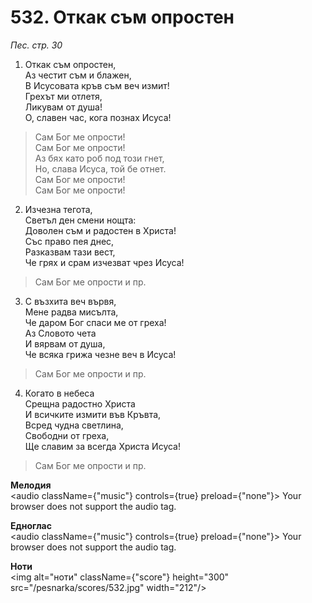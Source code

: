 # 532. Откак съм опростен

_Пес. стр. 30_

1. Откак съм опростен,  
Аз честит съм и блажен,  
В Исусовата кръв съм веч измит!  
Грехът ми отлетя,  
Ликувам от душа!  
О, славен час, кога познах Исуса!  

> Сам Бог ме опрости!  
> Сам Бог ме опрости!  
> Аз бях като роб под този гнет,  
> Но, слава Исуса, той бе отнет.  
> Сам Бог ме опрости!  
> Сам Бог ме опрости!

2. Изчезна тегота,  
Светъл ден смени нощта:  
Доволен съм и радостен в Христа!  
Със право пея днес,  
Разказвам тази вест,  
Че грях и срам изчезват чрез Исуса!  

> Сам Бог ме опрости и пр.  

3. С възхита веч вървя,  
Мене радва мисълта,  
Че даром Бог спаси ме от греха!  
Аз Словото чета  
И вярвам от душа,  
Че всяка грижа чезне веч в Исуса!  

> Сам Бог ме опрости и пр.  

4. Когато в небеса  
Срещна радостно Христа  
И всичките измити във Кръвта,  
Всред чудна светлина,  
Свободни от греха,  
Ще славим за всегда Христа Исуса!  

> Сам Бог ме опрости и пр.

**Мелодия**  
<audio className={"music"} controls={true} preload={"none"}>
    <source src="/pesnarka/mp3/532.mp3" type="audio/mpeg"/>
    Your browser does not support the audio tag.
</audio>

**Едноглас**  
<audio className={"music"} controls={true} preload={"none"}>
    <source src="/pesnarka/transp/532.mp3" type="audio/mpeg"/>
    Your browser does not support the audio tag.
</audio>

**Ноти**  
<img alt="ноти" className={"score"} height="300" src="/pesnarka/scores/532.jpg" width="212"/>
